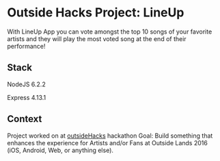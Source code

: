 Outside Hacks Project: LineUp
==========================

With LineUp App you can vote amongst the top 10 songs of your favorite artists and they will play the most voted song at the end of their performance!

## Stack
NodeJS 6.2.2

Express 4.13.1

## Context
Project worked on at [outsideHacks](http://www.outsidehacks.com/) hackathon
Goal: Build something that enhances the experience for Artists and/or Fans at Outside Lands 2016 (iOS, Android, Web, or anything else).
